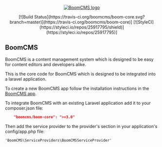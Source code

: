 <p align="center">
    <a href="http://www.boomcms.net" target="_blank">
        <img src="http:/www.boomcms.net/img/logo.png" alt="BoomCMS logo">
    </a>
</p>

<p align="center">
    [![Build Status](https://travis-ci.org/boomcms/boom-core.svg?branch=master)](https://travis-ci.org/boomcms/boom-core)]
    [![StyleCI](https://styleci.io/repos/25917795/shield)](https://styleci.io/repos/25917795)]
</p>

## BoomCMS

BoomCMS is a content management system which is designed to be easy for content editors and developers alike.

This is the core code for BoomCMS which is designed to be integrated into a laravel application.

To create a new BoomCMS app follow the installation instructions in the [BoomCMS app](https://github.com/boomcms/boomcms).

To integrate BoomCMS with an existing Laravel application add it to your composer.json file:

```json
    "boomcms/boom-core": ">=3.0"
```

Then add the service provider to the provider's section in your application's config/app.php file:

```
'BoomCMS\ServiceProviders\BoomCMSServiceProvider'
```

